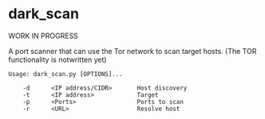 # dark_scan
WORK IN PROGRESS

A port scanner that can use the Tor network to scan target hosts. (The TOR functionality is notwritten yet)

	Usage: dark_scan.py [OPTIONS]...

        -d      <IP address/CIDR>       Host discovery
        -t      <IP address>            Target
        -p      <Ports>                 Ports to scan
        -r      <URL>                   Resolve host
